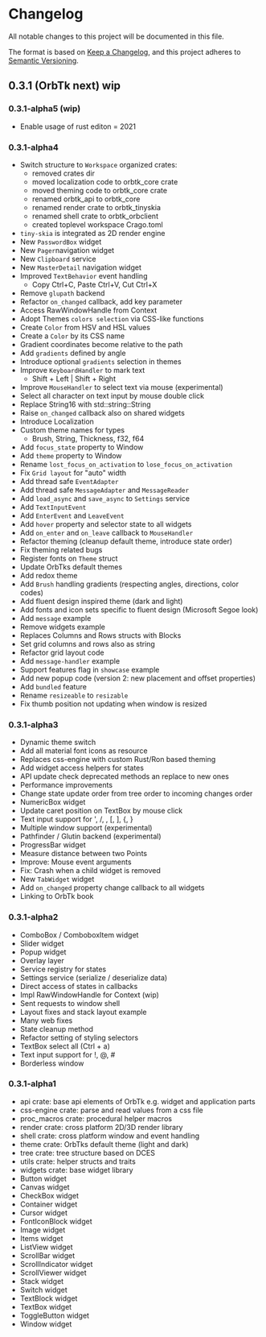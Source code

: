 # Changelog
All notable changes to this project will be documented in this file.

The format is based on [Keep a Changelog](https://keepachangelog.com/en/1.0.0/),
and this project adheres to [Semantic Versioning](https://semver.org/spec/v2.0.0.html).

## 0.3.1 (OrbTk next) wip

### 0.3.1-alpha5 (wip)

* Enable usage of rust editon = 2021

### 0.3.1-alpha4

* Switch structure to `Workspace` organized crates:
  - removed crates dir
  - moved localization code to orbtk_core crate
  - moved theming code to orbtk_core crate
  - renamed orbtk_api to orbtk_core
  - renamed render crate to orbtk_tinyskia
  - renamed shell crate to orbtk_orbclient
  - created toplevel workspace Crago.toml
* `tiny-skia` is integrated as 2D render engine
* New `PasswordBox` widget
* New `Pager`navigation widget
* New `Clipboard` service
* New `MasterDetail` navigation widget
* Improved `TextBehavior` event handling
  - Copy Ctrl+C, Paste Ctrl+V, Cut Ctrl+X
* Remove `glupath` backend
* Refactor `on_changed` callback, add key parameter
* Access RawWindowHandle from Context
* Adopt Themes `colors selection` via CSS-like functions
* Create `Color` from HSV and HSL values
* Create a `Color` by its CSS name
* Gradient coordinates become relative to the path
* Add `gradients` defined by angle
* Introduce optional `gradients` selection in themes
* Improve `KeyboardHandler` to mark text
  - Shift + Left | Shift + Right
* Improve `MouseHandler` to select text via mouse (experimental)
* Select all character on text input by mouse double click
* Replace String16 with std::string::String
* Raise `on_changed` callback also on shared widgets
* Introduce Localization
* Custom theme names for types
  - Brush, String, Thickness, f32, f64
* Add `focus_state` property to Window
* Add `theme` property to Window
* Rename `lost_focus_on_activation` to `lose_focus_on_activation`
* Fix `Grid layout` for "auto" width
* Add thread safe `EventAdapter`
* Add thread safe `MessageAdapter` and `MessageReader`
* Add `load_async` and `save_async` to `Settings` service
* Add `TextInputEvent`
* Add `EnterEvent` and `LeaveEvent`
* Add `hover` property and selector state to all widgets
* Add `on_enter` and `on_leave` callback to `MouseHandler`
* Refactor theming (cleanup default theme, introduce state order)
* Fix theming related bugs
* Register fonts on `Theme` struct
* Update OrbTks default themes
* Add redox theme
* Add `Brush` handling gradients (respecting angles, directions, color codes)
* Add fluent design inspired theme (dark and light)
* Add fonts and icon sets specific to fluent design (Microsoft Segoe look)
* Add `message` example
* Remove widgets example
* Replaces Columns and Rows structs with Blocks
* Set grid columns and rows also as string
* Refactor grid layout code
* Add `message-handler` example
* Support features flag in `showcase` example
* Add new popup code (version 2: new placement and offset properties)
* Add `bundled` feature
* Rename `resizeable` to `resizable`
* Fix thumb position not updating when window is resized

### 0.3.1-alpha3

* Dynamic theme switch
* Add all material font icons as resource
* Replaces css-engine with custom Rust/Ron based theming
* Add widget access helpers for states
* API update check deprecated methods an replace to new ones
* Performance improvements
* Change state update order from tree order to incoming changes order
* NumericBox widget
* Update caret position on TextBox by mouse click
* Text input support for ', /, \, [, ], {, }
* Multiple window support (experimental)
* Pathfinder / Glutin backend (experimental)
* ProgressBar widget
* Measure distance between two Points
* Improve: Mouse event arguments
* Fix: Crash when a child widget is removed
* New `TabWidget` widget
* Add `on_changed` property change callback to all widgets
* Linking to OrbTk book

### 0.3.1-alpha2

* ComboBox / ComboboxItem widget
* Slider widget
* Popup widget
* Overlay layer
* Service registry for states
* Settings service (serialize / deserialize data)
* Direct access of states in callbacks
* Impl RawWindowHandle for Context (wip)
* Sent requests to window shell
* Layout fixes and stack layout example
* Many web fixes
* State cleanup method
* Refactor setting of styling selectors
* TextBox select all (Ctrl + a)
* Text input support for !, @, #
* Borderless window

### 0.3.1-alpha1

* api crate: base api elements of OrbTk e.g. widget and application parts
* css-engine crate: parse and read values from a css file
* proc_macros crate: procedural helper macros
* render crate: cross platform 2D/3D render library
* shell crate: cross platform window and event handling
* theme crate: OrbTks default theme (light and dark)
* tree crate: tree structure based on DCES
* utils crate: helper structs and traits
* widgets crate: base widget library
* Button widget
* Canvas widget
* CheckBox widget
* Container widget
* Cursor widget
* FontIconBlock widget
* Image widget
* Items widget
* ListView widget
* ScrollBar widget
* ScrollIndicator widget
* ScrollViewer widget
* Stack widget
* Switch widget
* TextBlock widget
* TextBox widget
* ToggleButton widget
* Window widget

